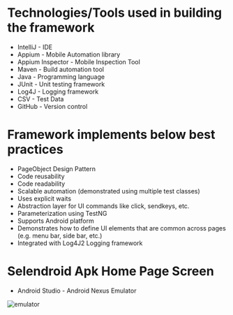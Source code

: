 
Technologies/Tools used in building the framework
=================================================
- IntelliJ - IDE
- Appium - Mobile Automation library
- Appium Inspector - Mobile Inspection Tool
- Maven - Build automation tool
- Java - Programming language
- JUnit - Unit testing framework
- Log4J - Logging framework
- CSV - Test Data
- GitHub - Version control

Framework implements below best practices
=========================================  
- PageObject Design Pattern 
- Code reusability
- Code readability
- Scalable automation (demonstrated using multiple test classes)
- Uses explicit waits
- Abstraction layer for UI commands like click, sendkeys, etc.
- Parameterization using TestNG
- Supports Android platform
- Demonstrates how to define UI elements that are common across pages (e.g. menu bar, side bar, etc.)
- Integrated with Log4J2 Logging framework


Selendroid Apk Home Page Screen
=========================================  

- Android Studio - Android Nexus Emulator

![emulator](https://user-images.githubusercontent.com/5862877/151711091-399b912e-23ce-4480-81e3-c65a22433acf.jpg)

